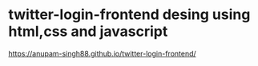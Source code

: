 # twitter-login-frontend desing using html,css and javascript
https://anupam-singh88.github.io/twitter-login-frontend/
